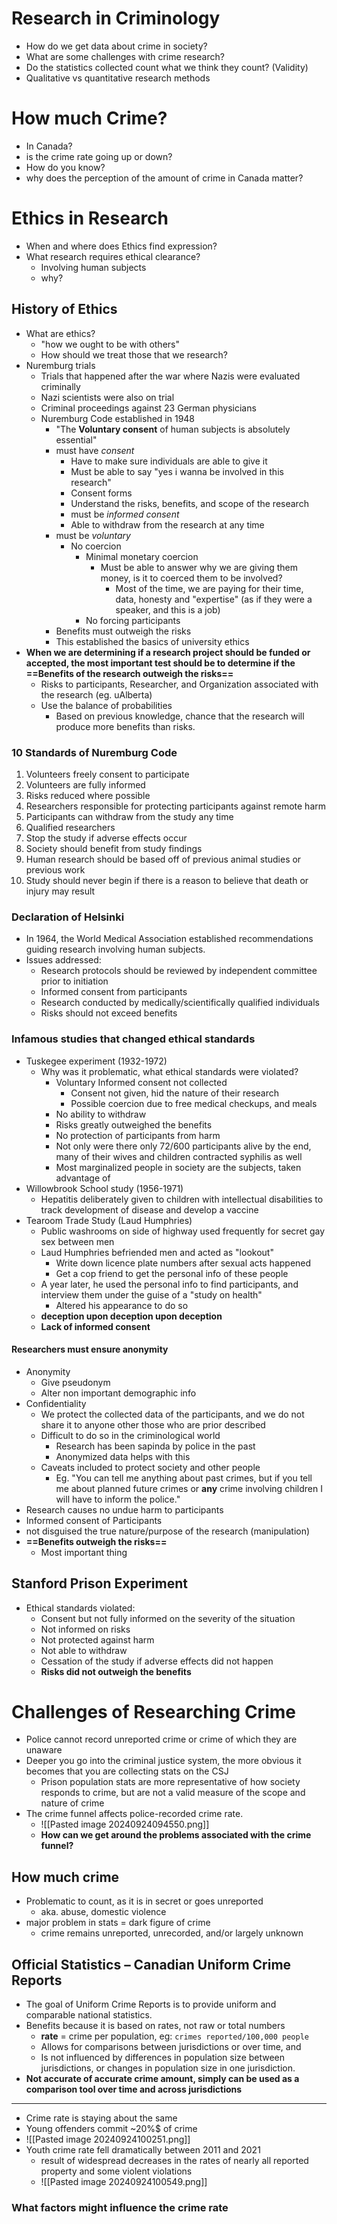 # Research in Criminology
- How do we get data about crime in society?
- What are some challenges with crime research?
- Do the statistics collected count what we think they count? (Validity)
- Qualitative vs quantitative research methods
# How much Crime?
- In Canada?
- is the crime rate going up or down?
- How do you know?
- why does the perception of the amount of crime in Canada matter?
# Ethics in Research
- When and where does Ethics find expression?
- What research requires ethical clearance?
	- Involving human subjects
	- why?
## History of Ethics
- What are ethics?
	-  "how we ought to be with others"
	- How should we treat those that we research?
- Nuremburg trials
	- Trials that happened after the war where Nazis were evaluated criminally
	- Nazi scientists were also on trial
	- Criminal proceedings against 23 German physicians
	- Nuremburg Code established in 1948
		- "The **Voluntary consent** of human subjects is absolutely essential"
		- must have *consent*
			- Have to make sure individuals are able to give it
			- Must be able to say "yes i wanna be involved in this research"
			- Consent forms
			- Understand the risks, benefits, and scope of the research
			- must be *informed consent*
			- Able to withdraw from the research at any time
		- must be *voluntary*
			- No coercion
				- Minimal monetary coercion
					- Must be able to answer why we are giving them money, is it to coerced them to be involved?
						- Most of the time, we are paying for their time, data, honesty and "expertise" (as if they were a speaker, and this is a job)
				- No forcing participants
		- Benefits must outweigh the risks
		- This established the basics of university ethics
- **When we are determining if a research project should be funded or accepted, the most important test should be to determine if the ==Benefits of the research outweigh the risks==**
	- Risks to participants, Researcher, and Organization associated with the research (eg. uAlberta)
	- Use the balance of probabilities
		- Based on previous knowledge, chance that the research will produce more benefits than risks.
### 10 Standards of Nuremburg Code
1. Volunteers freely consent to participate
2. Volunteers are fully informed
3. Risks reduced where possible
4. Researchers responsible for protecting participants against remote harm
5. Participants can withdraw from the study any time
6. Qualified researchers
7. Stop the study if adverse effects occur
8. Society should benefit from study findings
9. Human research should be based off of previous animal studies or previous work
10. Study should never begin if there is a reason to believe that death or injury may result
### Declaration of Helsinki
- In 1964, the World Medical Association established recommendations guiding research involving human subjects.
- Issues addressed:
	- Research protocols should be reviewed by independent committee prior to initiation
	- Informed consent from participants
	- Research conducted by medically/scientifically qualified individuals
	- Risks should not exceed benefits
### Infamous studies that changed ethical standards
- Tuskegee experiment (1932-1972)
	- Why was it problematic, what ethical standards were violated?
		- Voluntary Informed consent not collected
			- Consent not given, hid the nature of their research
			- Possible coercion due to free medical checkups, and meals
		- No ability to withdraw
		- Risks greatly outweighed the benefits
		- No protection of participants from harm
		- Not only were there only 72/600 participants alive by the end, many of their wives and children contracted syphilis as well
		- Most marginalized people in society are the subjects, taken advantage of
- Willowbrook School study (1956-1971)
	- Hepatitis deliberately given to children with intellectual disabilities to track development of disease and develop a vaccine
- Tearoom Trade Study (Laud Humphries)
	- Public washrooms on side of highway used frequently for secret gay sex between men
	- Laud Humphries befriended men and acted as "lookout"
		- Write down licence plate numbers after sexual acts happened
		- Get a cop friend to get the personal info of these people
	- A year later, he used the personal info to find participants, and interview them under the guise of a "study on health"
		- Altered his appearance to do so
	- **deception upon deception upon deception**
	- **Lack of informed consent**
#### Researchers must ensure anonymity
- Anonymity
	- Give pseudonym
	- Alter non important demographic info
- Confidentiality
	- We protect the collected data of the participants, and we do not share it to anyone other those who are prior described
	- Difficult to do so in the criminological world
		- Research has been sapinda by police in the past
		- Anonymized data helps with this
	- Caveats included to protect society and other people
		- Eg. "You can tell me anything about past crimes, but if you tell me about planned future crimes or **any** crime involving children I will have to inform the police."
- Research causes no undue harm to participants
- Informed consent of Participants
- not disguised the true nature/purpose of the research (manipulation)
- **==Benefits outweigh the risks==**
	- Most important thing
## Stanford Prison Experiment
- Ethical standards violated:
	- Consent but not fully informed on the severity of the situation
	- Not informed on risks
	- Not protected against harm
	- Not able to withdraw
	- Cessation of the study if adverse effects did not happen
	- **Risks did not outweigh the benefits**
# Challenges of Researching Crime
- Police cannot record unreported crime or crime of which they are unaware
- Deeper you go into the criminal justice system, the more obvious it becomes that you are collecting stats on the CSJ
	- Prison population stats are more representative of how society responds to crime, but are not a valid measure of the scope and nature of crime
- The crime funnel affects police-recorded crime rate.
	- ![[Pasted image 20240924094550.png]]
	- **How can we get around the problems associated with the crime funnel?**

## How much crime
- Problematic to count, as it is in secret or goes unreported
	- aka. abuse, domestic violence
- major problem in stats = dark figure of crime
	- crime remains unreported, unrecorded, and/or largely unknown
## Official Statistics – Canadian Uniform Crime Reports
- The goal of Uniform Crime Reports is to provide uniform and comparable national statistics.
- Benefits because it is based on rates, not raw or total numbers
	- **rate** = crime per population, eg: `crimes reported/100,000 people`
	- Allows for comparisons between jurisdictions or over time, and 
	- Is not influenced by differences in population size between jurisdictions, or changes in population size in one jurisdiction.
- **Not accurate of accurate crime amount, simply can be used as a comparison tool over time and across jurisdictions**
---
- Crime rate is staying about the same
- Young offenders commit ~20%$ of crime
- ![[Pasted image 20240924100251.png]]
- Youth crime rate fell dramatically between 2011 and 2021
	- result of widespread decreases in the rates of nearly all reported property and some violent violations
	- ![[Pasted image 20240924100549.png]]
### What factors might influence the crime rate
